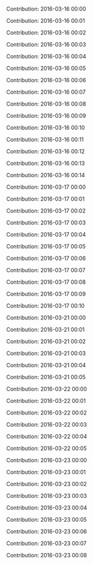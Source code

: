 Contribution: 2016-03-16 00:00

Contribution: 2016-03-16 00:01

Contribution: 2016-03-16 00:02

Contribution: 2016-03-16 00:03

Contribution: 2016-03-16 00:04

Contribution: 2016-03-16 00:05

Contribution: 2016-03-16 00:06

Contribution: 2016-03-16 00:07

Contribution: 2016-03-16 00:08

Contribution: 2016-03-16 00:09

Contribution: 2016-03-16 00:10

Contribution: 2016-03-16 00:11

Contribution: 2016-03-16 00:12

Contribution: 2016-03-16 00:13

Contribution: 2016-03-16 00:14

Contribution: 2016-03-17 00:00

Contribution: 2016-03-17 00:01

Contribution: 2016-03-17 00:02

Contribution: 2016-03-17 00:03

Contribution: 2016-03-17 00:04

Contribution: 2016-03-17 00:05

Contribution: 2016-03-17 00:06

Contribution: 2016-03-17 00:07

Contribution: 2016-03-17 00:08

Contribution: 2016-03-17 00:09

Contribution: 2016-03-17 00:10

Contribution: 2016-03-21 00:00

Contribution: 2016-03-21 00:01

Contribution: 2016-03-21 00:02

Contribution: 2016-03-21 00:03

Contribution: 2016-03-21 00:04

Contribution: 2016-03-21 00:05

Contribution: 2016-03-22 00:00

Contribution: 2016-03-22 00:01

Contribution: 2016-03-22 00:02

Contribution: 2016-03-22 00:03

Contribution: 2016-03-22 00:04

Contribution: 2016-03-22 00:05

Contribution: 2016-03-23 00:00

Contribution: 2016-03-23 00:01

Contribution: 2016-03-23 00:02

Contribution: 2016-03-23 00:03

Contribution: 2016-03-23 00:04

Contribution: 2016-03-23 00:05

Contribution: 2016-03-23 00:06

Contribution: 2016-03-23 00:07

Contribution: 2016-03-23 00:08


